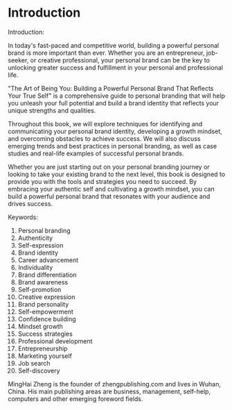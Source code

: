 # Introduction

Introduction:

In today's fast-paced and competitive world, building a powerful personal brand is more important than ever. Whether you are an entrepreneur, job-seeker, or creative professional, your personal brand can be the key to unlocking greater success and fulfillment in your personal and professional life.

"The Art of Being You: Building a Powerful Personal Brand That Reflects Your True Self" is a comprehensive guide to personal branding that will help you unleash your full potential and build a brand identity that reflects your unique strengths and qualities.

Throughout this book, we will explore techniques for identifying and communicating your personal brand identity, developing a growth mindset, and overcoming obstacles to achieve success. We will also discuss emerging trends and best practices in personal branding, as well as case studies and real-life examples of successful personal brands.

Whether you are just starting out on your personal branding journey or looking to take your existing brand to the next level, this book is designed to provide you with the tools and strategies you need to succeed. By embracing your authentic self and cultivating a growth mindset, you can build a powerful personal brand that resonates with your audience and drives success.

Keywords:

1. Personal branding
2. Authenticity
3. Self-expression
4. Brand identity
5. Career advancement
6. Individuality
7. Brand differentiation
8. Brand awareness
9. Self-promotion
10. Creative expression
11. Brand personality
12. Self-empowerment
13. Confidence building
14. Mindset growth
15. Success strategies
16. Professional development
17. Entrepreneurship
18. Marketing yourself
19. Job search
20. Self-discovery


MingHai Zheng is the founder of zhengpublishing.com and lives in Wuhan, China. His main publishing areas are business, management, self-help, computers and other emerging foreword fields.
